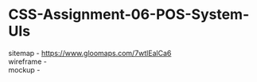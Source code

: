 # CSS-Assignment-06-POS-System-UIs

sitemap - https://www.gloomaps.com/7wtlEalCa6 <br>
wireframe -   <br>
mockup -

